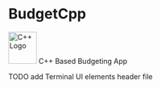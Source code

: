 # BudgetCpp

<img src="https://raw.githubusercontent.com/isocpp/logos/master/cpp_logo.png" alt="C++ Logo" width="56" height="64" />
C++ Based Budgeting App


TODO
add Terminal UI elements header file
